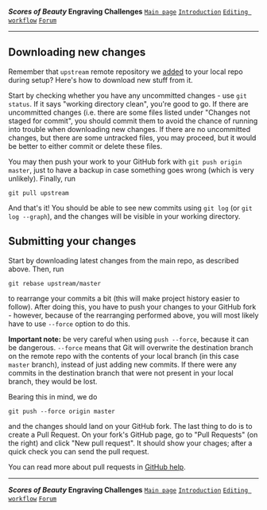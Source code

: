 **_Scores of Beauty_ Engraving Challenges**
[`Main page`](README.md)
[`Introduction`](1-goals-and-rules.md)
[`Editing workflow`](5-editing-workflow.md)
[`Forum`](http://engravingchallenges.freeforums.org)

-------------------------------------------


Downloading new changes
-----------------------

Remember that `upstream` remote repository we [added](3-setup.md#add-upstream-repository-to-your-local-clone) to your local repo during setup?  Here's how to download new stuff from it.

Start by checking whether you have any uncommitted changes - use `git status`.  If it says "working directory clean", you're good to go.  If there are uncommitted changes (i.e. there are some files listed under "Changes not staged for commit", you should commit them to avoid the chance of running into trouble when downloading new changes.  If there are no uncommitted changes, but there are some untracked files, you may proceed, but it would be better to either commit or delete these files.

You may then push your work to your GitHub fork with `git push origin master`, just to have a backup in case something goes wrong (which is very unlikely).  Finally, run

    git pull upstream

And that's it!  You should be able to see new commits using `git log` (or `git log --graph`), and the changes will be visible in your working directory.


Submitting your changes
-----------------------

Start by downloading latest changes from the main repo, as described above.  Then, run

    git rebase upstream/master

to rearrange your commits a bit (this will make project history easier to follow).  After doing this, you have to push your changes to your GitHub fork - however, because of the rearranging performed above, you will most likely have to use `--force` option to do this.

**Important note:** be very careful when using `push --force`, because it can be dangerous.  `--force` means that Git will overwrite the destination branch on the remote repo with the contents of your local branch (in this case `master` branch), instead of just adding new commits.  If there were any commits in the destination branch that were not present in your local branch, they would be lost.  

Bearing this in mind, we do

    git push --force origin master

and the changes should land on your GitHub fork.  The last thing to do is to create a Pull Request.  On your fork's GitHub page, go to "Pull Requests" (on the right) and click "New pull request".  It should show your chages; after a quick check you can send the pull request.

You can read more about pull requests in [GitHub help](http://help.github.com/articles/using-pull-requests).


-------------------------------------------
**_Scores of Beauty_ Engraving Challenges**
[`Main page`](README.md)
[`Introduction`](1-goals-and-rules.md)
[`Editing workflow`](5-editing-workflow.md)
[`Forum`](http://engravingchallenges.freeforums.org)
